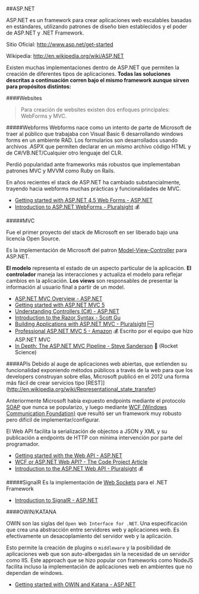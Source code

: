##ASP.NET

ASP.NET es un framework para crear aplicaciones web
escalables basadas en estándares, utilizando patrones de diseño bien establecidos
y el poder de ASP.NET y .NET Framework.

Sitio Oficial: http://www.asp.net/get-started

Wikipedia: http://en.wikipedia.org/wiki/ASP.NET

Existen muchas implementaciones dentro de ASP.NET que permiten la creación de
diferentes tipos de aplicaciones.
**Todas las soluciones descritas a continuación corren bajo el mismo framework
aunque sirven para propósitos distintos:**

####Websites

>Para creación de websites existen dos enfoques principales: WebForms y MVC.

#####Webforms
Webforms nace como un intento de parte de Microsoft de traer al público que trabajaba con
Visual Basic 6 desarrollando windows forms en un ambiente RAD. Los formularios son
desarrollados usando archivos .ASPX que permiten declarar en un mismo archivo código HTML
y de C#/VB.NET/Cualquier otro lenguaje del CLR.

Perdió popularidad ante frameworks más robustos que implementaban patrones MVC y MVVM
como Ruby on Rails.

En años recientes el stack de ASP.NET ha cambiado substancialmente, trayendo hacia
webforms muchas prácticas y funcionalidades de MVC.

* [Getting started with ASP.NET 4.5 Web Forms - ASP.NET](http://www.asp.net/web-forms/tutorials/aspnet-45/getting-started-with-aspnet-45-web-forms/introduction-and-overview)
* [Introduction to ASP.NET WebForms - Pluralsight](http://pluralsight.com/training/courses/TableOfContents?courseName=aspdotnet-webforms4-intro) :moneybag:

#####MVC

Fue el primer proyecto del stack de Microsoft en ser liberado bajo una licencia Open Source.

Es la implementación de Microsoft del patron
[Model-View-Controller](http://en.wikipedia.org/wiki/Model%E2%80%93view%E2%80%93controller) para
ASP.NET.

**El modelo** representa el estado de un aspecto particular de la aplicación.
**El controlador** maneja las interacciones y actualiza el modelo para reflejar cambios en la aplicación.
**Los views** son responsables de presentar la información al usuario final a partir de un model.


* [ASP.NET MVC Overview - ASP.NET](http://www.asp.net/mvc/tutorials/older-versions/overview/asp-net-mvc-overview)
* [Getting started with ASP.NET MVC 5](http://www.asp.net/mvc/tutorials/mvc-5/introduction/getting-started)
* [Understanding Controllers (C#) - ASP.NET](http://www.asp.net/mvc/tutorials/controllers-and-routing/aspnet-mvc-controllers-overview-cs)
* [Introduction to the Razor Syntax - Scott Gu](http://weblogs.asp.net/scottgu/archive/2010/07/02/introducing-razor.aspx)
* [Building Applications with ASP.NET MVC - Pluralsight](http://pluralsight.com/training/Courses/TableOfContents/mvc4-building) :free:
* [Professional ASP.NET MVC 5 - Amazon](http://amzn.com/1118794753) :moneybag: Escrito por el equipo que hizo ASP.NET MVC
* [In Depth: The ASP.NET MVC Pipeline - Steve Sanderson](http://blog.stevensanderson.com/2007/11/20/aspnet-mvc-pipeline-lifecycle/) :rocket: (Rocket Science)

####APIs
Debido al auge de aplicaciones web abiertas, que extienden su funcionalidad exponiendo
métodos públicos a través de la web para que los developers construyan sobre ellas,
Microsoft publicó en el 2012 una forma más fácil de crear servicios tipo [REST]](http://en.wikipedia.org/wiki/Representational_state_transfer)

Anteriormente Microsoft había expuesto endpoints mediante el protocolo [SOAP](http://en.wikipedia.org/wiki/SOAP) que nunca se popularizo,
y luego mediante [WCF (Windows Communication Foundation)](http://en.wikipedia.org/wiki/Windows_Communication_Foundation) que resultó
ser un framework muy robusto pero difícil de implementar/configurar.

El Web API facilita la serialización de objectos a JSON y XML y su publicación a endpoints de HTTP
con mínima intervención por parte del programador.

* [Getting started with the Web API - ASP.NET](http://www.asp.net/web-api/overview/getting-started-with-aspnet-web-api/tutorial-your-first-web-api)
* [WCF or ASP.NET Web API? - The Code Project Article](http://www.codeproject.com/Articles/341414/WCF-or-ASP-NET-Web-APIs-My-two-cents-on-the-subjec)
* [Introduction to the ASP.NET Web API - Pluralsight](http://www.pluralsight.com/training/Courses/TableOfContents/aspnetwebapi) :moneybag:

#####SignalR
Es la implementación de [Web Sockets](http://en.wikipedia.org/wiki/WebSocket) para el .NET Framework

* [Introduction to SignalR - ASP.NET](http://www.asp.net/signalr/overview/signalr-20/getting-started-with-signalr-20/introduction-to-signalr)

####OWIN/KATANA

OWIN son las siglas del `Open Web Interface for .NET`. Una especificación que crea una
abstracción entre servidores web y aplicaciones web. Es efectivamente un desacoplamiento
del servidor web y la aplicación.

Esto permite la creación de plugins o `middleware` y la posibilidad de aplicaciones web
que son auto-albergadas sin la necesidad de un servidor como IIS. Este approach que se hizo
popular con frameworks como NodeJS facilita incluso la implementación de aplicaciones web
en ambientes que no dependan de windows.


* [Getting started with OWIN and Katana - ASP.NET](http://www.asp.net/aspnet/overview/owin-and-katana/getting-started-with-owin-and-katana)
